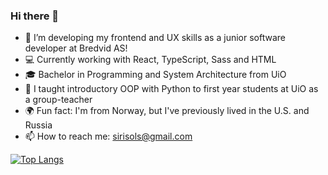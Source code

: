 ### Hi there 👋

- 🌱 I’m developing my frontend and UX skills as a junior software developer at Bredvid AS!
- 💻 Currently working with React, TypeScript, Sass and HTML
- :mortar_board: Bachelor in Programming and System Architecture from UiO
- :raising_hand: I taught introductory OOP with Python to first year students at UiO as a group-teacher
- :earth_africa: Fun fact: I'm from Norway, but I've previously lived in the U.S. and Russia
- 📫 How to reach me: sirisols@gmail.com

[![Top Langs](https://github-readme-stats.vercel.app/api/top-langs/?username=SiriSollerud&layout=compact&show_icons=true&theme=radical)](https://github.com/SiriSollerud/github-readme-stats)
